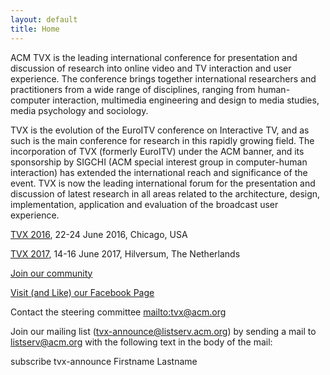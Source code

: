 ```yaml
---
layout: default
title: Home
---
```


ACM TVX is the leading international conference for presentation and discussion of research into online video and TV interaction and user experience. The conference brings together international researchers and practitioners from a wide range of disciplines, ranging from human-computer interaction, multimedia engineering and design to media studies, media psychology and sociology.

TVX is the evolution of the EuroITV conference on Interactive TV, and as such is the main conference for research in this rapidly growing field.  The incorporation of TVX (formerly EuroITV) under the ACM banner, and its sponsorship by SIGCHI (ACM special interest group in computer-human interaction) has extended the international reach and significance of the event. TVX is now the leading international forum for the presentation and discussion of latest research in all areas related to the architecture, design, implementation, application and evaluation of the broadcast user experience. 

[TVX 2016](http://tvx2016.com/), 22-24 June 2016, Chicago, USA

[TVX 2017](http://tvx2017.com/), 14-16 June 2017, Hilversum, The Netherlands

[Join our community](http://www.sigchi.org/communities/tvx)

[Visit (and Like) our Facebook Page](https://www.facebook.com/acmtvx/)

Contact the steering committee <mailto:tvx@acm.org> 

Join our mailing list (<tvx-announce@listserv.acm.org>) by sending a mail to <listserv@acm.org> with the following text in the body of the mail:

subscribe tvx-announce Firstname Lastname

